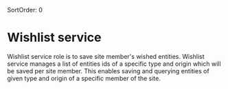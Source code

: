 SortOrder: 0
# Wishlist service 
Wishlist service role is to save site member's wished entities. 
Wishlist service manages a list of entities ids of a specific type and origin which will be saved per site member.
This enables saving and querying entities of given type and origin of a specific member of the site. 
